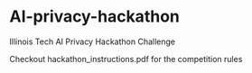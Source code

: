 # AI-privacy-hackathon
Illinois Tech AI Privacy Hackathon Challenge

Checkout hackathon_instructions.pdf for the competition rules 
